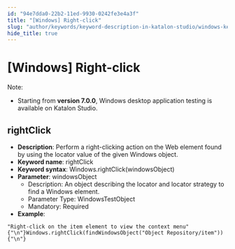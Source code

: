 ```yaml
---
id: "94e7dda0-22b2-11ed-9930-0242fe3e4a3f"
title: "[Windows] Right-click"
slug: "author/keywords/keyword-description-in-katalon-studio/windows-keywords/windows-right-click"
hide_title: true
---
```


# <a id="id_0" class="anchor_top_offset"/><a id="ariaid-title1" class="anchor_top_offset"/>[Windows] Right-click

              
<div xmlns="http://www.w3.org/1999/xhtml" className="note note note_note" id="id_0__id"><span className="note__title">Note:</span> 
  <ul className="ul"><li className="li"><p className="p">Starting from <strong className="ph b">version 7.0.0</strong>, Windows desktop
        application testing is available on Katalon Studio.</p></li></ul>
</div>
      

## <a id="id_0__id_1" class="anchor_top_offset"/>rightClick

              
<ul xmlns="http://www.w3.org/1999/xhtml" className="ul"><li className="li">     <strong className="ph b">Description</strong>: Perform a right-clicking action     on the Web element found by using the locator value of the given     Windows object.</li><li className="li">     <strong className="ph b">Keyword name</strong>: rightClick</li><li className="li">     <strong className="ph b">Keyword syntax</strong>:     Windows.rightClick(windowsObject)</li><li className="li">     <strong className="ph b">Parameter</strong>: windowsObject      <ul className="ul"><li className="li">Description: An object describing the locator and locator         strategy to find a Windows element.</li><li className="li">Parameter Type: WindowsTestObject</li><li className="li">Mandatory: Required</li></ul>   </li><li className="li">     <strong className="ph b">Example</strong>:</li></ul> 
              
<pre xmlns="http://www.w3.org/1999/xhtml" className="pre codeblock"><code>"Right-click on the item element to view the context menu"{"\n"}Windows.rightClick(findWindowsObject("Object Repository/item")){"\n"}</code></pre> 
            
